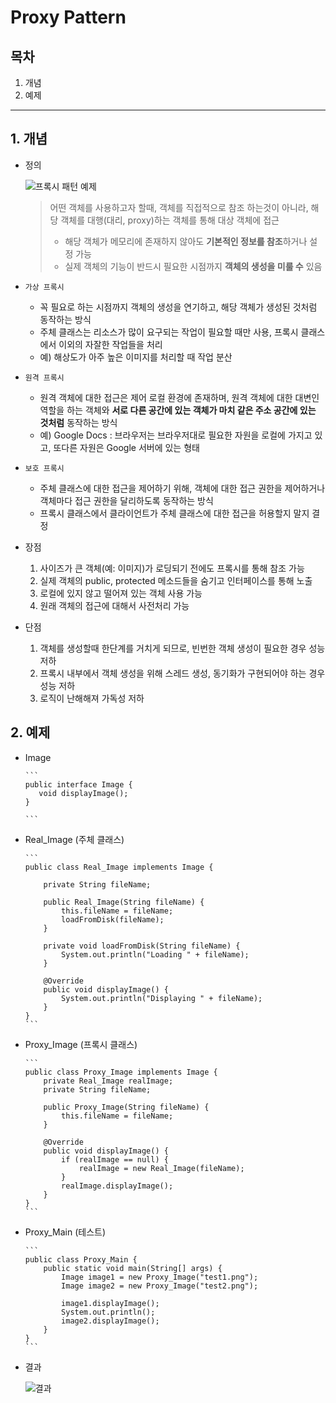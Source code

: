 # Proxy Pattern


## 목차
1. 개념
2. 예제

---

## 1. 개념
- 정의

  ![프록시 패턴 예제](https://github.com/CS-Algorithm-Study/CS/assets/90232934/e15ce93e-9d99-4ae5-8f4e-f5e53377c10d)
    > 어떤 객체를 사용하고자 할때, 객체를 직접적으로 참조 하는것이 아니라,
    > 해당 객체를 대행(대리, proxy)하는 객체를 통해 대상 객체에 접근
    >
    > - 해당 객체가 메모리에 존재하지 않아도 **기본적인 정보를 참조**하거나 설정 가능
    > - 실제 객체의 기능이 반드시 필요한 시점까지 **객체의 생성을 미룰 수** 있음

- `가상 프록시`
  - 꼭 필요로 하는 시점까지 객체의 생성을 연기하고, 해당 객체가 생성된 것처럼 동작하는 방식
  - 주체 클래스는 리소스가 많이 요구되는 작업이 필요할 때만 사용, 프록시 클래스에서 이외의 자잘한 작업들을 처리
  - 예) 해상도가 아주 높은 이미지를 처리할 때 작업 분산
- `원격 프록시`
  - 원격 객체에 대한 접근은 제어 로컬 환경에 존재하며, 원격 객체에 대한 대변인 역할을 하는 객체와 **서로 다른 공간에 있는 객체가 마치 같은 주소 공간에 있는 것처럼** 동작하는 방식
  - 예) Google Docs : 브라우저는 브라우저대로 필요한 자원을 로컬에 가지고 있고, 또다른 자원은 Google 서버에 있는 형태
- `보호 프록시`
  - 주체 클래스에 대한 접근을 제어하기 위해, 객체에 대한 접근 권한을 제어하거나 객체마다 접근 권한을 달리하도록 동작하는 방식
  - 프록시 클래스에서 클라이언트가 주체 클래스에 대한 접근을 허용할지 말지 결정

- 장점
  1. 사이즈가 큰 객체(예: 이미지)가 로딩되기 전에도 프록시를 통해 참조 가능
  2. 실제 객체의 public, protected 메소드들을 숨기고 인터페이스를 통해 노출 
  3. 로컬에 있지 않고 떨어져 있는 객체 사용 가능
  4. 원래 객체의 접근에 대해서 사전처리 가능
- 단점
  1. 객체를 생성할때 한단계를 거치게 되므로, 빈번한 객체 생성이 필요한 경우 성능 저하
  2. 프록시 내부에서 객체 생성을 위해 스레드 생성, 동기화가 구현되어야 하는 경우 성능 저하
  3. 로직이 난해해져 가독성 저하

## 2. 예제 
  - Image
        
        ```
        public interface Image {
           void displayImage();
        }

        ```
  - Real_Image (주체 클래스)
        
        ```
        public class Real_Image implements Image {
        
            private String fileName;
            
            public Real_Image(String fileName) {
                this.fileName = fileName;
                loadFromDisk(fileName);
            }
            
            private void loadFromDisk(String fileName) {
                System.out.println("Loading " + fileName);
            }
            
            @Override
            public void displayImage() {
                System.out.println("Displaying " + fileName);
            }
        }
        ```
  - Proxy_Image (프록시 클래스)
        
        ```
        public class Proxy_Image implements Image {
            private Real_Image realImage;
            private String fileName;
            
            public Proxy_Image(String fileName) {
                this.fileName = fileName;
            }
            
            @Override
            public void displayImage() {
                if (realImage == null) {
                    realImage = new Real_Image(fileName);
                }
                realImage.displayImage();
            }
        }
        ```
  - Proxy_Main (테스트)
        
        ```
        public class Proxy_Main {
            public static void main(String[] args) {
                Image image1 = new Proxy_Image("test1.png");
                Image image2 = new Proxy_Image("test2.png");
                
                image1.displayImage();
                System.out.println();
                image2.displayImage();
            }
        }
        ```
  - 결과
    
    ![결과](https://github.com/CS-Algorithm-Study/CS/assets/90232934/f0da677a-bfe0-4ee9-bc1d-e9e048cae9f2)

